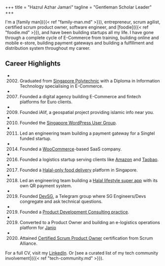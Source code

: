 +++
title = "Hazrul Azhar Jamari"
tagline = "Gentleman  Scholar  Leader"
+++

I'm a [family man]({{< ref "family-man.md" >}}), entrepreneur, scrum agilist, certified scrum product owner, software engineer, and [foodie]({{< ref "foodie.md" >}}), and have been building startups all my life. I have gone through a complete cycle of E-Commerce from training, building online and mobile e-store, building payment gateways and building a fulflllment and distribution system throughout my career.

## Career Highlights
- 2002. Graduated from [Singapore Polytechnic](https://www.sp.edu.sg) with a Diploma in Information Technology specialising in E-Commerce. 
- 2007. Founded a digital agency building E-Commerce and fintech platforms for Euro clients.
- 2009. Founded iAlif, a geospatial project providing islamic info near you.
- 2010. Founded the [Singapore WordPress User Group](https://www.wpug.sg).
- 2011. Led an engineering team building a payment gateway for a Singtel funded startup. 
- 2014. Founded a [WooCommerce](https://www.woocommerce.com)-based SaaS company.
- 2016. Founded a logistics startup serving clients like [Amazon](https://www.amazon.com) and [Taobao](https://www.taobao.com).
- 2017. Founded a [Halal-only food delivery](https://www.facebook.com/halalonclick) platform in Singapore.
- 2018. Led an engineering team building a [Halal lifestyle super app](https://www.whatshalal.com) with its own QR payment system.
- 2019. Founded [DevSG](https://t.me/joinchat/AMjNsFh9UGIR5VvOs1_nXA), a Telegram group where SG Engineers/Devs congregate and ask technical questions.
- 2019. Founded a [Product Development Consulting practice](https://www.hazx.co).
- 2019. Converted to a Product Owner and building an e-logistics operations platform for [Janio](https://www.janio.asia)
- 2020. Attained [Certified Scrum Product Owner](https://www.scrumalliance.org/community/profile/ahazrul) certification from Scrum Alliance.

For a full CV, visit my [LinkedIn](https://www.linkedin.com/in/hazrulazhar/). Or [see a curated list of my tech community involvement]({{< ref "tech-community.md" >}}).